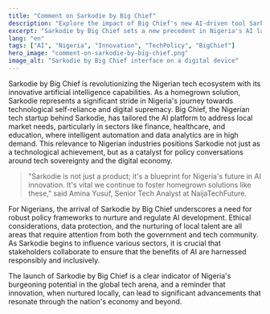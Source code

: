 ```yaml
---
title: "Comment on Sarkodie by Big Chief"
description: "Explore the impact of Big Chief's new AI-driven tool Sarkodie on the Nigerian tech scene."
excerpt: "Sarkodie by Big Chief sets a new precedent in Nigeria's AI landscape."
lang: "en"
tags: ["AI", "Nigeria", "Innovation", "TechPolicy", "BigChief"]
hero_image: "comment-on-sarkodie-by-big-chief.png"
image_alt: "Sarkodie by Big Chief interface on a digital device"
---
```


Sarkodie by Big Chief is revolutionizing the Nigerian tech ecosystem with its innovative artificial intelligence capabilities. As a homegrown solution, Sarkodie represents a significant stride in Nigeria's journey towards technological self-reliance and digital supremacy. Big Chief, the Nigerian tech startup behind Sarkodie, has tailored the AI platform to address local market needs, particularly in sectors like finance, healthcare, and education, where intelligent automation and data analytics are in high demand. This relevance to Nigerian industries positions Sarkodie not just as a technological achievement, but as a catalyst for policy conversations around tech sovereignty and the digital economy.

> "Sarkodie is not just a product; it's a blueprint for Nigeria's future in AI innovation. It's vital we continue to foster homegrown solutions like these," said Amina Yusuf, Senior Tech Analyst at NaijaTechFuture.

For Nigerians, the arrival of Sarkodie by Big Chief underscores a need for robust policy frameworks to nurture and regulate AI development. Ethical considerations, data protection, and the nurturing of local talent are all areas that require attention from both the government and tech community. As Sarkodie begins to influence various sectors, it is crucial that stakeholders collaborate to ensure that the benefits of AI are harnessed responsibly and inclusively.

The launch of Sarkodie by Big Chief is a clear indicator of Nigeria's burgeoning potential in the global tech arena, and a reminder that innovation, when nurtured locally, can lead to significant advancements that resonate through the nation's economy and beyond.